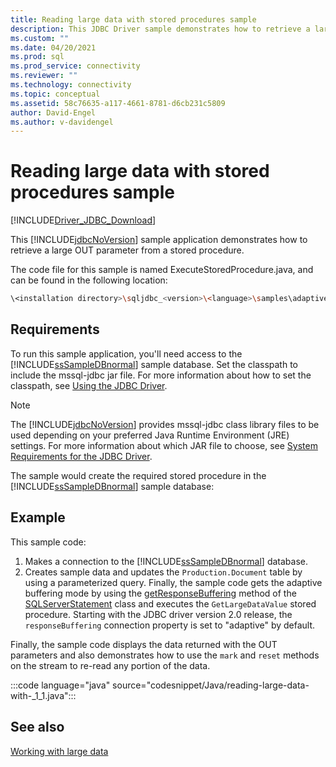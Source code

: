 ```yaml
---
title: Reading large data with stored procedures sample
description: This JDBC Driver sample demonstrates how to retrieve a large OUT parameter from a stored procedure.
ms.custom: ""
ms.date: 04/20/2021
ms.prod: sql
ms.prod_service: connectivity
ms.reviewer: ""
ms.technology: connectivity
ms.topic: conceptual
ms.assetid: 58c76635-a117-4661-8781-d6cb231c5809
author: David-Engel
ms.author: v-davidengel
---
```


# Reading large data with stored procedures sample

[!INCLUDE[Driver_JDBC_Download](../../includes/driver_jdbc_download.md)]

This [!INCLUDE[jdbcNoVersion](../../includes/jdbcnoversion_md.md)] sample application demonstrates how to retrieve a large OUT parameter from a stored procedure.

The code file for this sample is named ExecuteStoredProcedure.java, and can be found in the following location:

```bash
\<installation directory>\sqljdbc_<version>\<language>\samples\adaptive
```

## Requirements

To run this sample application, you'll need access to the [!INCLUDE[ssSampleDBnormal](../../includes/sssampledbnormal_md.md)] sample database. Set the classpath to include the mssql-jdbc jar file. For more information about how to set the classpath, see [Using the JDBC Driver](using-the-jdbc-driver.md).

> [!NOTE]
> The [!INCLUDE[jdbcNoVersion](../../includes/jdbcnoversion_md.md)] provides mssql-jdbc class library files to be used depending on your preferred Java Runtime Environment (JRE) settings. For more information about which JAR file to choose, see [System Requirements for the JDBC Driver](system-requirements-for-the-jdbc-driver.md).

The sample would create the required stored procedure in the [!INCLUDE[ssSampleDBnormal](../../includes/sssampledbnormal_md.md)] sample database:

## Example

This sample code:

1. Makes a connection to the [!INCLUDE[ssSampleDBnormal](../../includes/sssampledbnormal_md.md)] database.
1. Creates sample data and updates the `Production.Document` table by using a parameterized query. Finally, the sample code gets the adaptive buffering mode by using the [getResponseBuffering](reference/getresponsebuffering-method-sqlserverstatement.md) method of the [SQLServerStatement](reference/sqlserverstatement-class.md) class and executes the `GetLargeDataValue` stored procedure. Starting with the JDBC driver version 2.0 release, the `responseBuffering` connection property is set to "adaptive" by default.

Finally, the sample code displays the data returned with the OUT parameters and also demonstrates how to use the `mark` and `reset` methods on the stream to re-read any portion of the data.

:::code language="java" source="codesnippet/Java/reading-large-data-with-_1_1.java":::

## See also

[Working with large data](working-with-large-data.md)

